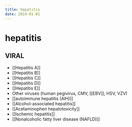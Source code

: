 ```yaml
---
title: hepatitis
date: 2024-01-01
---
```

# hepatitis

## VIRAL
* [[Hepatitis A]]
* [[Hepatitis B]]
* [[Hepatitis C]]
* [[Hepatitis D]]
* [[Hepatitis E]]
* Other viruses (human pegivirus, CMV, [[EBV]], HSV, VZV)
* [[autoimmune hepatitis (AIH)]]
* [[Alcohol-associated hepatitis]]
* [[Acetaminophen hepatotoxicity]]
* [[Ischemic hepatitis]]
* [[Nonalcoholic fatty liver disease (NAFLD)]]
